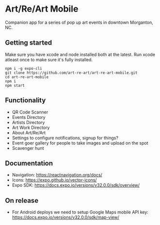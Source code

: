 # Art/Re/Art Mobile

Companion app for a series of pop up art events in downtown Morganton, NC.

## Getting started

Make sure you have xcode and node installed both at the latest. Run xcode
atleast once to make sure it's fully installed.

    npm i -g expo-cli
    git clone https://github.com/art-re-art/art-re-art-mobile.git
    cd art-re-art-mobile
    npm i
    npm start

## Functionality

- QR Code Scanner
- Events Directory
- Artists Directory
- Art Work Directory
- About Art/Re/Art
- Settings to configure notifications, signup for things?
- Event goer gallery for people to take images and upload on the spot
- Scavenger hunt

## Documentation

- Navigation: https://reactnavigation.org/docs/
- Icons: https://expo.github.io/vector-icons/
- Expo SDK: https://docs.expo.io/versions/v32.0.0/sdk/overview/

## On release

- For Android deploys we need to setup Google Maps mobile API key: https://docs.expo.io/versions/v32.0.0/sdk/map-view/
